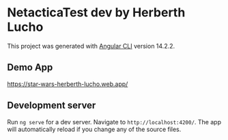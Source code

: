 # NetacticaTest dev by Herberth Lucho

This project was generated with [Angular CLI](https://github.com/angular/angular-cli) version 14.2.2.

## Demo App
https://star-wars-herberth-lucho.web.app/


## Development server

Run `ng serve` for a dev server. Navigate to `http://localhost:4200/`. The app will automatically reload if you change any of the source files.
